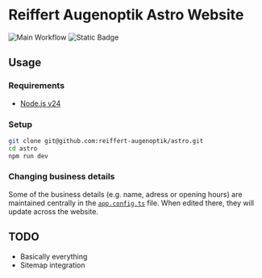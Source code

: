 # Reiffert Augenoptik Astro Website

![Main Workflow](https://github.com/reiffert-augenoptik/astro/actions/workflows/main.yml/badge.svg)
![Static Badge](https://img.shields.io/badge/License%2C%20Propietary)

## Usage

### Requirements

- [Node.js v24](https://nodejs.org/en)

### Setup

```bash
git clone git@github.com:reiffert-augenoptik/astro.git
cd astro
npm run dev
```

### Changing business details

Some of the business details (e.g. name, adress or opening hours) are maintained centrally in the [`app.config.ts`](/app.config.ts) file. When edited there, they will update across the website.

## TODO

- Basically everything
- Sitemap integration

